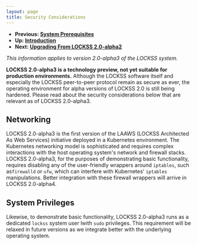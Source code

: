 ```yaml
---
layout: page
title: Security Considerations
---
```


*   **Previous: [System Prerequisites](prerequisites)**
*   **Up: [Introduction](.)**
*   **Next: [Upgrading From LOCKSS 2.0-alpha2](upgrading)**

*This information applies to version 2.0-alpha3 of the LOCKSS system.*

**LOCKSS 2.0-alpha3 is a technology preview, not yet suitable for production environments.** Although the LOCKSS software itself and especially the LOCKSS peer-to-peer protocol remain as secure as ever, the operating environment for alpha versions of LOCKSS 2.0 is still being hardened. Please read about the security considerations below that are relevant as of LOCKSS 2.0-alpha3.

## Networking

LOCKSS 2.0-alpha3 is the first version of the LAAWS (LOCKSS Architected As Web Services) initiative deployed in a Kubernetes environment. The Kubernetes networking model is sophisticated and requires complex interactions with the host operating system's network and firewall stacks. LOCKSS 2.0-alpha3, for the purposes of demonstrating basic functionality, requires disabling any of the user-friendly wrappers around `iptables`, such as`firewalld` or `ufw`, which can interfere with Kubernetes' `iptables` manipulations. Better integration with these firewall wrappers will arrive in LOCKSS 2.0-alpha4.

## System Privileges

Likewise, to demonstrate basic functionality, LOCKSS 2.0-alpha3 runs as a dedicated `lockss` system user lwith `sudo` privileges. This requirement will be relaxed in future versions as we integrate better with the underlying operating system.

